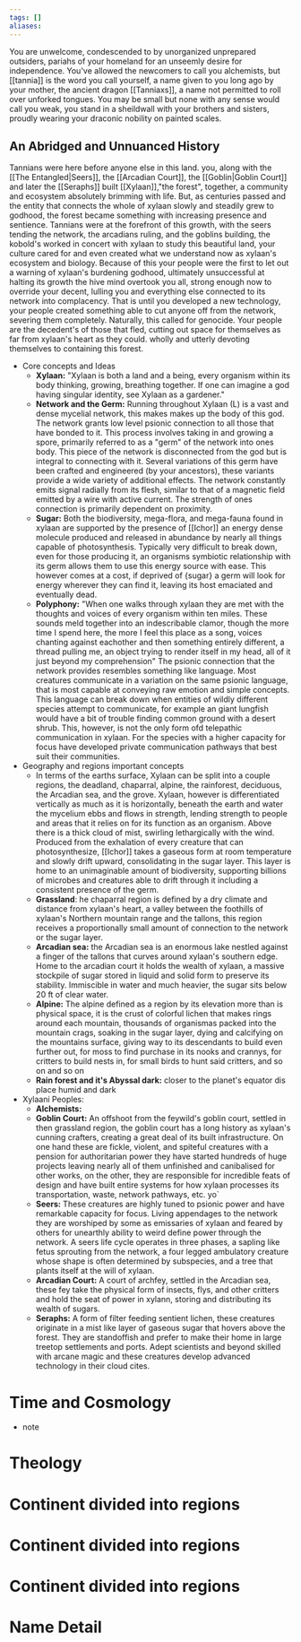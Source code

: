 ```yaml
---
tags: []
aliases:
---
```


You are unwelcome, condescended to by unorganized unprepared outsiders, pariahs of your homeland for an unseemly desire for independence. You've allowed the newcomers to call you alchemists, but [[tannia]] is the word you call yourself, a name given to you long ago by your mother, the ancient dragon [[Tanniaxs]], a name not permitted to roll over unforked tongues. You may be small but none with any sense would call you weak, you stand in a sheildwall with your brothers and sisters, proudly wearing your draconic nobility on painted scales.




## An Abridged and Unnuanced History

Tannians were here before anyone else in this land. you, along with the [[The Entangled|Seers]], the [[Arcadian Court]], the [[Goblin|Goblin Court]] and later the [[Seraphs]] built [[Xylaan]],"the forest", together, a community and ecosystem absolutely brimming with life. But, as centuries passed and the entity that connects the whole of xylaan slowly and steadily grew to godhood, the forest became something with increasing presence and sentience. Tannians were at the forefront of this growth, with the seers tending the network, the arcadians ruling, and the goblins building, the kobold's worked in concert with xylaan to study this beautiful land, your culture cared for and even created what we understand now as xylaan's ecosystem and biology. Because of this your people were the first to let out a warning of xylaan's burdening godhood, ultimately unsuccessful at halting its growth the hive mind overtook you all, strong enough now to override your decent, lulling you and everything else connected to its network into complacency. That is until you developed a new technology, your people created something able to cut anyone off from the network, severing them completely. Naturally, this called for genocide. Your people are the decedent's of those that fled, cutting out space for themselves as far from xylaan's heart as they could. wholly and utterly devoting themselves to containing this forest.


 - Core concepts and Ideas
	 - **Xylaan:** "Xylaan is both a land and a being, every organism within its body thinking, growing, breathing together. If one can imagine a god having singular identity, see Xylaan as a gardener."
	 - **Network and the Germ:** Running throughout Xylaan (L) is a vast and dense mycelial network, this makes makes up the body of this god. The network grants low level psionic connection to all those that have bonded to it. This process involves taking in and growing a spore, primarily referred to as a "germ" of the network into ones body. This piece of the network is disconnected from the god but is integral to connecting with it. Several variations of this germ have been crafted and engineered (by your ancestors), these variants provide a wide variety of additional effects. The network constantly emits signal radially from its flesh, similar to that of a magnetic field emitted by a wire with active current. The strength of ones connection is primarily dependent on proximity.
	 - **Sugar:** Both the biodiversity, mega-flora, and mega-fauna found in xylaan are supported by the presence of [[Ichor]] an energy dense molecule produced and released in abundance by nearly all things capable of photosynthesis. Typically very difficult to break down, even for those producing it, an organisms symbiotic relationship with its germ allows them to use this energy source with ease. This however comes at a cost, if deprived of {sugar} a germ will look for energy wherever they can find it, leaving its host emaciated and eventually dead.
	 - **Polyphony:** "When one walks through xylaan they are met with the thoughts and voices of every organism within ten miles. These sounds meld together into an indescribable clamor, though the more time I spend here, the more I feel this place as a song, voices chanting against eachother and then something entirely different, a thread pulling me, an object trying to render itself in my head,  all of it just beyond my comprehension" The psionic connection that the network provides resembles something like language. Most creatures communicate in a variation on the same psionic language, that is most capable at conveying raw emotion and simple concepts. This language can break down when entities of wildly different species attempt to communicate, for example an giant lungfish would have a bit of trouble finding common ground with a desert shrub. This, however, is not the only form ofd telepathic communication in xylaan. For the species with a higher capacity for focus have developed private communication pathways that best suit their communities.
 - Geography and regions important concepts
	 - In terms of the earths surface, Xylaan can be split into a couple regions, the deadland, chaparral, alpine, the rainforest, deciduous, the Arcadian sea, and the grove. Xylaan, however is differentiated vertically as much as it is horizontally, beneath the earth and water the mycelium ebbs and flows in strength, lending strength to people and areas that it relies on for its function as an organism. Above there is a thick cloud of mist, swirling lethargically with the wind. Produced from the exhalation of every creature that can photosynthesize, [[Ichor]] takes a gaseous form at room temperature and slowly drift upward, consolidating in the sugar layer. This layer is home to an unimaginable amount of biodiversity, supporting billions of microbes and creatures able to drift through it including a consistent presence of the germ. 
	 - **Grassland**: he chaparral region is defined by a dry climate and distance from xylaan's heart, a valley between the foothills of xylaan's Northern mountain range and the tallons, this region receives a proportionally small amount of connection to the network or the sugar layer. 
	 - **Arcadian sea:** the Arcadian sea is an enormous lake nestled against a finger of the tallons that curves around xylaan's southern edge. Home to the arcadian court it holds the wealth of xylaan, a massive stockpile of sugar stored in liquid and solid form to preserve its stability. Immiscible in water and much heavier, the sugar sits below 20 ft of clear water.
	 - **Alpine:** The alpine defined as a region by its elevation more than is physical space, it is the crust of colorful lichen that makes rings around each mountain, thousands of organismas packed into the mountain crags, soaking in the sugar layer, dying and calcifying on the mountains surface, giving way to its descendants to build even further out, for moss to find purchase in its nooks and crannys, for critters to build nests in, for small birds to hunt said critters, and so on and so on 
	 - **Rain forest and it's Abyssal dark:** closer to the planet's equator dis place humid and dark
 - Xylaani Peoples:
	 - **Alchemists:**
	 - **Goblin Court:** An offshoot from the feywild's goblin court, settled in then grassland region, the goblin court has a long history as xylaan's cunning crafters, creating a great deal of its built infrastructure. On one hand these are fickle, violent, and spiteful creatures with a pension for authoritarian power they have started hundreds of huge projects leaving nearly all of them unfinished and canibalised for other works, on the other, they are responsible for incredible feats of design and have built entire systems for how xylaan processes its transportation, waste, network pathways, etc. yo`
	 - **Seers:** These creatures are highly tuned to psionic power and have remarkable capacity for focus. Living appendages to the network they are worshiped by some as emissaries of xylaan and feared by others for unearthly ability to weird define power through the network. A seers life cycle operates in three phases, a sapling like fetus sprouting from the network, a four legged ambulatory creature whose shape is often determined by subspecies, and a tree that plants itself at the will of xylaan. 
	 - **Arcadian Court:** A court of archfey, settled in the Arcadian sea, these fey take the physical form of insects, flys, and other critters and hold the seat of power in xylann, storing and distributing its wealth of sugars. 
	 - **Seraphs:** A form of filter feeding sentient lichen, these creatures originate in a mist like layer of gaseous sugar that hovers above the forest. They are standoffish and prefer to make their home in large treetop settlements and ports. Adept scientists and beyond skilled with arcane magic and these creatures develop advanced technology in their cloud cites. 

 # Time and Cosmology
 - note
 # Theology
 # Continent divided into regions
 # Continent divided into regions
 # Continent divided into regions
 # Name Detail
 
